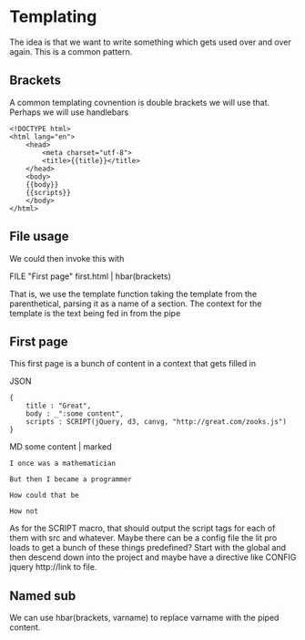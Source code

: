 # Templating

The idea is that we want to write something which gets used over and over again. This is a common pattern. 

## Brackets

A common templating covnention is double brackets we will use that. Perhaps we will use handlebars

    <!DOCTYPE html>
    <html lang="en">
        <head>
            <meta charset="utf-8">
            <title>{{title}}</title>
        </head>
        <body>
        {{body}}
        {{scripts}}
        </body>
    </html>

## File usage

We could then invoke this with 

FILE "First page" first.html | hbar(brackets)

That is, we use the template function taking the template from the parenthetical, parsing it as a name of a section. The context for the template is the text being fed in from the pipe

## First page

This first page is a bunch of content in a context that gets filled in

JSON

    {
        title : "Great",
        body : _":some content",
        scripts : SCRIPT(jQuery, d3, canvg, "http://great.com/zooks.js") 
    }

MD  some content | marked

    I once was a mathematician

    But then I became a programmer

    How could that be

    How not

As for the SCRIPT macro, that should output the script tags for each of them with src and whatever. Maybe there can be a config file the lit pro loads to get a bunch of these things predefined? Start with the global and then descend down into the project and maybe have a directive like CONFIG jquery http://link to file. 

## Named sub

We can use hbar(brackets, varname)  to replace varname with the piped content.


